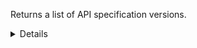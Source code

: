Returns a list of API specification versions.

<details>
<summary>Details</summary>

## Sort expressions

The following table lists the field names and directions you can use in a sort expression.

| Field               | Type        | Direction | Example                         |
|---------------------|-------------|-----------|---------------------------------|
| `id`                | `uuid`      | `asc`     | `?sort=asc(id)`                 |
|                     |             | `desc`    | `?sort=desc(id)`                |
| `name`              | `string`    | `asc`     | `?sort=asc(name)`               |
|                     |             | `desc`    | `?sort=desc(name)`              |
| `publishTime`       | `date-time` | `asc`     | `?sort=asc(publishTime)`        |
|                     |             | `desc`    | `?sort=desc(publishTime)`       |
| `semVer.major`      | `integer`   | `asc`     | `?sort=asc(semVer.major)`       |
|                     |             | `desc`    | `?sort=desc(semVer.major)`      |
| `semVer.minor`      | `integer`   | `asc`     | `?sort=asc(semVer.minor)`       |
|                     |             | `desc`    | `?sort=desc(semVer.minor)`      |
| `semVer.patch`      | `integer`   | `asc`     | `?sort=asc(semVer.patch)`       |
|                     |             | `desc`    | `?sort=desc(semVer.patch)`      |
| `semVer.preRelease` | `string`    | `asc`     | `?sort=asc(semVer.preRelease)`  |
|                     |             | `desc`    | `?sort=desc(semVer.preRelease)` |
| `semVer.build`      | `string`    | `asc`     | `?sort=asc(semVer.build)`       |
|                     |             | `desc`    | `?sort=desc(semVer.build)`      |
| `createTime`        | `date-time` | `asc`     | `?sort=asc(createTime)`         |
|                     |             | `desc`    | `?sort=desc(createTime)`        |
| `updateTime`        | `date-time` | `asc`     | `?sort=asc(updateTime)`         |
|                     |             | `desc`    | `?sort=desc(updateTime)`        |

### Default sort expression

If the `sort` parameter is omitted, the default sort expression is used:

```
?sort=desc(publishTime)
```

This causes results to be sorted by `publishTime` in descending order (from most recent to oldest).

## Filter expressions

The following table lists the field names and operators you can use in a filter expression.

| Field                                             | Type                    | Operator | Example                                                                          |
|---------------------------------------------------|-------------------------|----------|----------------------------------------------------------------------------------|
| `id`                                              | `uuid`                  | `eq`     | `?filter=eq(id,"533d3fe3-bccc-405a-9904-4f516e892856")`                          |
|                                                   |                         | `neq`    | `?filter=neq(id,"533d3fe3-bccc-405a-9904-4f516e892856")`                         |
| `name`                                            | `string`                | `eq`     | `?filter=eq(name,"1.2.0")`                                                       |
|                                                   |                         | `neq`    | `?filter=neq(name,"1.2.0")`                                                      |
|                                                   |                         | `has`    | `?filter=has(name,"1.2")`                                                        |
|                                                   |                         | `stw`    | `?filter=stw(name,"1.2")`                                                        |
|                                                   |                         | `enw`    | `?filter=enw(name,"2.0")`                                                        |
|                                                   |                         | `reg`    | `?filter=reg(name,"^[a-zA-Z0-9 ]+$")`                                            |
| `publishTime`                                     | `date-time`             | `eq`     | `?filter=eq(publishTime,"2024-03-16T14:15:30.500Z")`                             |
|                                                   |                         | `neq`    | `?filter=neq(publishTime,"2024-03-16T14:15:30.500Z")`                            |
|                                                   |                         | `gt`     | `?filter=gt(publishTime,"2024-03-16T14:15:30.500Z")`                             |
|                                                   |                         | `gte`    | `?filter=gte(publishTime,"2024-03-16T14:15:30.500Z")`                            |
|                                                   |                         | `lt`     | `?filter=lt(publishTime,"2024-03-16T14:15:30.500Z")`                             |
|                                                   |                         | `lte`    | `?filter=lte(publishTime,"2024-03-16T14:15:30.500Z")`                            |
| `semVer.major`                                    | `integer`               | `eq`     | `?filter=eq(semVer.major,1)`                                                     |
|                                                   |                         | `neq`    | `?filter=neq(semVer.major,1)`                                                    |
|                                                   |                         | `gt`     | `?filter=gt(semVer.major,1)`                                                     |
|                                                   |                         | `gte`    | `?filter=gte(semVer.major,1)`                                                    |
|                                                   |                         | `lt`     | `?filter=lt(semVer.major,1)`                                                     |
|                                                   |                         | `lte`    | `?filter=lte(semVer.major,1)`                                                    |
| `semVer.minor`                                    | `integer`               | `eq`     | `?filter=eq(semVer.minor,2)`                                                     |
|                                                   |                         | `neq`    | `?filter=neq(semVer.minor,2)`                                                    |
|                                                   |                         | `gt`     | `?filter=gt(semVer.minor,2)`                                                     |
|                                                   |                         | `gte`    | `?filter=gte(semVer.minor,2)`                                                    |
|                                                   |                         | `lt`     | `?filter=lt(semVer.minor,2)`                                                     |
|                                                   |                         | `lte`    | `?filter=lte(semVer.minor,2)`                                                    |
| `semVer.patch`                                    | `integer`               | `eq`     | `?filter=eq(semVer.patch,0)`                                                     |
|                                                   |                         | `neq`    | `?filter=neq(semVer.patch,0)`                                                    |
|                                                   |                         | `gt`     | `?filter=gt(semVer.patch,0)`                                                     |
|                                                   |                         | `gte`    | `?filter=gte(semVer.patch,0)`                                                    |
|                                                   |                         | `lt`     | `?filter=lt(semVer.patch,0)`                                                     |
|                                                   |                         | `lte`    | `?filter=lte(semVer.patch,0)`                                                    |
| `semVer.preRelease`                               | `string`                | `eq`     | `?filter=eq(semVer.preRelease,"beta")`                                           |
|                                                   |                         | `neq`    | `?filter=neq(semVer.preRelease,"beta")`                                          |
|                                                   |                         | `has`    | `?filter=has(semVer.preRelease,"be")`                                            |
|                                                   |                         | `stw`    | `?filter=stw(semVer.preRelease,"be")`                                            |
|                                                   |                         | `enw`    | `?filter=enw(semVer.preRelease,"ta")`                                            |
|                                                   |                         | `reg`    | `?filter=reg(semVer.preRelease,"^[a-zA-Z0-9 ]+$")`                               |
| `semVer.build`                                    | `string`                | `eq`     | `?filter=eq(semVer.build,"exp.sha.5114f85")`                                     |
|                                                   |                         | `neq`    | `?filter=neq(semVer.build,"exp.sha.5114f85")`                                    |
|                                                   |                         | `has`    | `?filter=has(semVer.build,"exp.sha")`                                            |
|                                                   |                         | `stw`    | `?filter=stw(semVer.build,"exp.sha")`                                            |
|                                                   |                         | `enw`    | `?filter=enw(semVer.build,"5114f85")`                                            |
|                                                   |                         | `reg`    | `?filter=reg(semVer.build,"^[a-zA-Z0-9 ]+$")`                                    |
| `lifecycleState`                                  | `ProductLifecycleState` | `eq`     | `?filter=eq(lifecycleState,"PUBLISHED")`                                         |
|                                                   |                         | `neq`    | `?filter=neq(lifecycleState,"PUBLISHED")`                                        |
| `lastDeclarationOfConformity.requirementsVersion` | `string`                | `eq`     | `?filter=eq(lastDeclarationOfConformity.requirementsVersion,"1.2.0")`            |
|                                                   |                         | `neq`    | `?filter=neq(lastDeclarationOfConformity.requirementsVersion,"1.2.0")`           |
|                                                   |                         | `has`    | `?filter=has(lastDeclarationOfConformity.requirementsVersion,"1.2")`             |
|                                                   |                         | `stw`    | `?filter=stw(lastDeclarationOfConformity.requirementsVersion,"1.2")`             |
|                                                   |                         | `enw`    | `?filter=enw(lastDeclarationOfConformity.requirementsVersion,"2.0")`             |
|                                                   |                         | `reg`    | `?filter=reg(lastDeclarationOfConformity.requirementsVersion,"^[a-zA-Z0-9 ]+$")` |
| `lastDeclarationOfConformity.rankingLevel`        | `ApiRankingLevel`       | `eq`     | `?filter=eq(lastDeclarationOfConformity.rankingLevel,"OPEN_API")`                |
|                                                   |                         | `neq`    | `?filter=neq(lastDeclarationOfConformity.rankingLevel,"OPEN_API")`               |
| `createTime`                                      | `date-time`             | `eq`     | `?filter=eq(createTime,"2024-03-16T14:15:30.500Z")`                              |
|                                                   |                         | `neq`    | `?filter=neq(createTime,"2024-03-16T14:15:30.500Z")`                             |
|                                                   |                         | `gt`     | `?filter=gt(createTime,"2024-03-16T14:15:30.500Z")`                              |
|                                                   |                         | `gte`    | `?filter=gte(createTime,"2024-03-16T14:15:30.500Z")`                             |
|                                                   |                         | `lt`     | `?filter=lt(createTime,"2024-03-16T14:15:30.500Z")`                              |
|                                                   |                         | `lte`    | `?filter=lte(createTime,"2024-03-16T14:15:30.500Z")`                             |
| `updateTime`                                      | `date-time`             | `eq`     | `?filter=eq(updateTime,"2024-03-16T14:15:30.500Z")`                              |
|                                                   |                         | `neq`    | `?filter=neq(updateTime,"2024-03-16T14:15:30.500Z")`                             |
|                                                   |                         | `gt`     | `?filter=gt(updateTime,"2024-03-16T14:15:30.500Z")`                              |
|                                                   |                         | `gte`    | `?filter=gte(updateTime,"2024-03-16T14:15:30.500Z")`                             |
|                                                   |                         | `lt`     | `?filter=lt(updateTime,"2024-03-16T14:15:30.500Z")`                              |
|                                                   |                         | `lte`    | `?filter=lte(updateTime,"2024-03-16T14:15:30.500Z")`                             |

</details>
